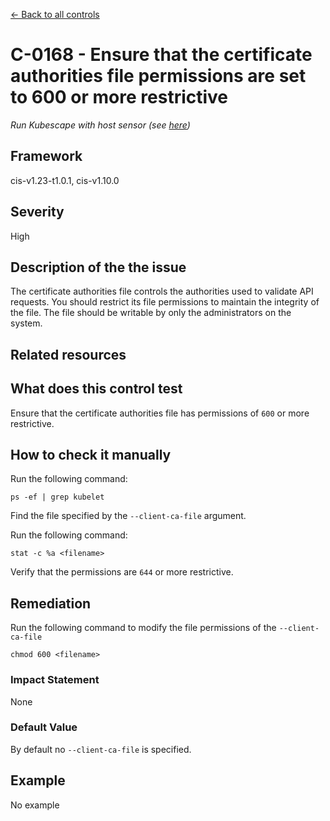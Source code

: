 [← Back to all controls](index.md)


# C-0168 - Ensure that the certificate authorities file permissions are set to 600 or more restrictive

_Run Kubescape with host sensor (see [here](../../components/host-sensor))_

## Framework

cis-v1.23-t1.0.1, cis-v1.10.0

## Severity

High

## Description of the the issue

The certificate authorities file controls the authorities used to validate API requests. You should restrict its file permissions to maintain the integrity of the file. The file should be writable by only the administrators on the system.

## Related resources

## What does this control test

Ensure that the certificate authorities file has permissions of `600` or more restrictive.

## How to check it manually

Run the following command:

```
ps -ef | grep kubelet

```

 Find the file specified by the `--client-ca-file` argument.

 Run the following command:

```
stat -c %a <filename>

```

 Verify that the permissions are `644` or more restrictive.

## Remediation

Run the following command to modify the file permissions of the `--client-ca-file`

```
chmod 600 <filename>

```

### Impact Statement

None

### Default Value

By default no `--client-ca-file` is specified.

## Example

No example
